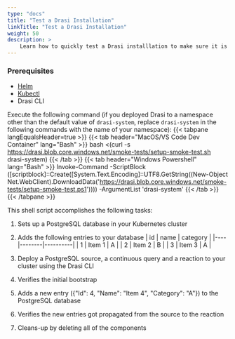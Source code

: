 ```yaml
---
type: "docs"
title: "Test a Drasi Installation"
linkTitle: "Test a Drasi Installation"
weight: 50
description: >
    Learn how to quickly test a Drasi installlation to make sure it is working correctly
---
```


### Prerequisites
- [Helm](https://helm.sh/docs/intro/install/)
- [Kubectl](https://kubernetes.io/docs/tasks/tools/)
- Drasi CLI

Execute the following command (if you deployed Drasi to a namespace other than the default value of `drasi-system`, replace `drasi-system` in the following commands with the name of your namespace):
{{< tabpane langEqualsHeader=true >}}
{{< tab header="MacOS/VS Code Dev Container" lang="Bash" >}}
bash <(curl -s https://drasi.blob.core.windows.net/smoke-tests/setup-smoke-test.sh drasi-system)
{{< /tab >}}
{{< tab header="Windows Powershell" lang="Bash" >}}
Invoke-Command -ScriptBlock ([scriptblock]::Create([System.Text.Encoding]::UTF8.GetString((New-Object Net.WebClient).DownloadData('https://drasi.blob.core.windows.net/smoke-tests/setup-smoke-test.ps1')))) -ArgumentList 'drasi-system'
{{< /tab >}}
{{< /tabpane >}}

This shell script accomplishes the following tasks:
1. Sets up a PostgreSQL database in your Kubernetes cluster
2. Adds the following entries to your database
| id |  name  | category |
|----|--------|----------|
|  1 | Item 1 | A        |
|  2 | Item 2 | B        |
|  3 | Item 3 | A        |

1. Deploy a PostgreSQL source, a continuous query and a reaction to your cluster using the Drasi CLI
2. Verifies the initial bootstrap
3. Adds a new entry ({"Id": 4, "Name": "Item 4", "Category": "A"}) to the PostgreSQL database
4. Verifies the new entries got propagated from the source to the reaction
5. Cleans-up by deleting all of the components